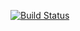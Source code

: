 [![Build Status](http://ci.asdfd.de/buildStatus/icon?job=BlueBeacon)](http://ci.asdfd.de/job/BlueBeacon/)
